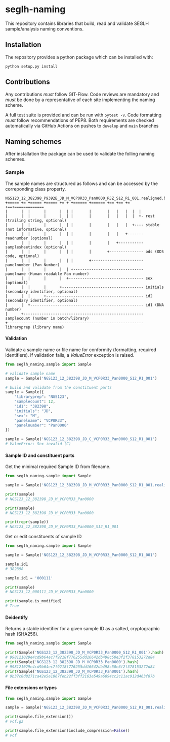 # seglh-naming

This repository contains libraries that build, read and validate SEGLH sample/analysis naming conventions.

## Installation

The repository provides a python package which can be installed with:

`python setup.py install`

## Contributions
Any contributions _must_ follow GIT-Flow. Code reviews are mandatory and _must_ be done by a representative of each site implementing the naming scheme.

A full test suite is provided and can be run with `pytest -v`. Code formatting _must_ follow recommendations of PEP8. Both requirements are checked automatically via GitHub Actions on pushes to `develop` and `main` branches


## Naming schemes

After installation the package can be used to validate the folling naming schemes.

### Sample

The sample names are structured as follows and can be accessed by the correponding class property.

```
NGS123_12_382398_P9392B_JD_M_VCP0R33_Pan0000_RJZ_S12_R1_001.realigned.bam
+===== += +===== +===== += + +====== +====== +== +== += +==+=============
|      |  |      |      |  | |       |       |   |   |  |  |
|      |  |      |      |  | |       |       |   |   |  |  +- rest (trailing string, optional)
|      |  |      |      |  | |       |       |   |   |  +---- stable (not informative, optional)
|      |  |      |      |  | |       |       |   |   +------- readnumber (optional)
|      |  |      |      |  | |       |       |   +----------- samplesheetindex (optional)
|      |  |      |      |  | |       |       +--------------- ods (ODS code, optional)
|      |  |      |      |  | |       +----------------------- panelnumber (Pan Number)
|      |  |      |      |  | +------------------------------- panelname (Human readable Pan number)
|      |  |      |      |  +--------------------------------- sex (optional)
|      |  |      |      +------------------------------------ initials (secondary identifier, optional)
|      |  |      +------------------------------------------- id2 (secondary identifier, optional)
|      |  +-------------------------------------------------- id1 (DNA number)
|      +----------------------------------------------------- samplecount (number in batch/library)
+------------------------------------------------------------ libraryprep (library name)
```

#### Validation
Validate a sample name or file name for conformity (formatting, required identifiers).
If validation fails, a _ValueError_ exception is raised.

```python
from seglh_naming.sample import Sample

# validate sample name
sample = Sample('NGS123_12_382398_JD_M_VCP0R33_Pan0000_S12_R1_001')

# build and validate from the constituent parts
sample = Sample({
	"libraryprep": "NGS123",
	"samplecount": 12,
	"id1": "382398",
	"initials":	"JD",
	"sex": "M",
	"panelname": "VCP0R33",
	"panelnumber": "Pan0000"
})

sample = Sample('NGS123_12_382398_JD_C_VCP0R33_Pan0000_S12_R1_001')
# ValueError: Sex invalid (C)
```

#### Sample ID and constituent parts
Get the minimal required Sample ID from filename.

```python
from seglh_naming.sample import Sample

sample = Sample('NGS123_12_382398_JD_M_VCP0R33_Pan0000_S12_R1_001.realigned.bam')

print(sample)
# NGS123_12_382398_JD_M_VCP0R33_Pan0000

print(sample)
# NGS123_12_382398_JD_M_VCP0R33_Pan0000

print(repr(sample))
# NGS123_12_382398_JD_M_VCP0R33_Pan0000_S12_R1_001
```

Get or edit constituents of sample ID

```python
from seglh_naming.sample import Sample

sample = Sample('NGS123_12_382398_JD_M_VCP0R33_Pan0000_S12_R1_001')

sample.id1
# 382398

sample.id1 = '000111'

print(sample)
# NGS123_12_000111_JD_M_VCP0R33_Pan0000

print(sample.is_modified)
# True
```

#### Deidentify
Returns a stable identifier for a given sample ID as a salted, cryptographic hash (SHA256).

```python
from seglh_naming.sample import Sample

print(Sample('NGS123_12_382398_JD_M_VCP0R33_Pan0000_S12_R1_001').hash)
# 998121029e4cd9b64ec7f9218f776255dd16642db498c50e3f2f378153272d84
print(Sample('NGS123_12_382398_JD_M_VCP0R33_Pan0000').hash)
# 998121029e4cd9b64ec7f9218f776255dd16642db498c50e3f2f378153272d84
print(Sample('NGS123_12_382398_JD_M_VCP0R33_Pan0001').hash)
# 9b37c0d8271ca42e5e1067feb22ff3ff2163e549a6094cc2c11ac912d463f07b
```

#### File extensions or types

```python
from seglh_naming.sample import Sample

sample = Sample('NGS123_12_382398_JD_M_VCP0R33_Pan0000_S12_R1_001.realigned.vcf.gz')

print(sample.file_extension())
# vcf.gz

print(sample.file_extension(include_compression=False))
# vcf
```


